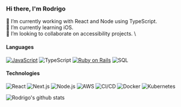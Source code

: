 ### Hi there, I'm Rodrigo 
🔭 I’m currently working with React and Node using TypeScript. \
🌱 I’m currently learning iOS. \
👯 I’m looking to collaborate on accessibility projects.  \

#### Languages
[![JavaScript](https://img.shields.io/badge/-JavaScript-FFF?&logo=JavaScript&logoColor=ddc508)](https://github.com/adamalston?tab=repositories&q=&type=&language=javascript)
![TypeScript](https://img.shields.io/badge/-TypeScript-FFF?&logo=TypeScript&logoColor=007ACC)
[![Ruby on Rails](https://img.shields.io/badge/-Ruby-FFF?&logo=ruby&logoColor=cc0000)](https://github.com/adamalston?tab=repositories&q=&type=&language=ruby)
![SQL](https://img.shields.io/badge/-SQL-FFF?&logo=MySQL&logoColor=4479A1)
<!-- ![Swift](https://img.shields.io/badge/-Swift-FFF?&logo=Swift) -->

#### Technologies
![React](https://img.shields.io/badge/-React-FFF?&logo=React)
![Next.js](https://img.shields.io/badge/-Next.js-FFF?&logo=Next.js&logoColor=000)
![Node.js](https://img.shields.io/badge/-Node.js-FFF?&logo=node.js)
![AWS](https://img.shields.io/badge/-AWS-FFF?&logo=Amazon-AWS&logoColor=FF9900)
![CI/CD](https://img.shields.io/badge/-CI%2FCD-FFF?&logo=CircleCI&logoColor=888)
![Docker](https://img.shields.io/badge/-Docker-FFF?&logo=Docker)
![Kubernetes](https://img.shields.io/badge/-Kubernetes-FFF?&logo=Kubernetes)

![Rodrigo's github stats](https://github-readme-stats.vercel.app/api?username=rodrigosanntoos&theme=graywhite&count_private=true&show_icons=true)
